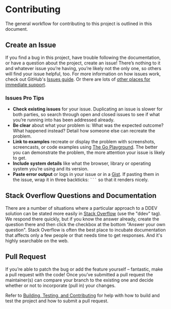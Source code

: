 # Contributing

The general workflow for contributing to this project is outlined in this document.

## Create an Issue

If you find a bug in this project, have trouble following the documentation, or have a question about the project, create an issue! There’s nothing to it and whatever issue you’re having, you’re likely not the only one, so others will find your issue helpful, too. For more information on how issues work, check out GitHub's [Issues guide](https://docs.github.com/en/issues/tracking-your-work-with-issues/about-issues). Or there are lots of [other places for immediate support](https://ddev.readthedocs.io/en/stable/users/support/).

### Issues Pro Tips

- **Check existing issues** for your issue. Duplicating an issue is slower for both parties, so search through open and closed issues to see if what you’re running into has been addressed already.
- **Be clear** about what your problem is: What was the expected outcome? What happened instead? Detail how someone else can recreate the problem.
- **Link to examples** recreate or display the problem with screenshots, screencasts, or code examples using [The Go Playground](https://play.golang.org). The better you can demonstrate the problem, the more attention your issue is likely to get.
- **Include system details** like what the browser, library or operating system you’re using and its version.
- **Paste error output** or logs in your issue or in a [Gist](http://gist.github.com/). If pasting them in the issue, wrap it in three backticks: ` ``` ` so that it renders nicely.

## Stack Overflow Questions and Documentation

There are a number of situations where a particular approach to a DDEV solution can be stated more easily in [Stack Overflow](https://stackoverflow.com/tags/ddev) (use the "ddev" tag). We respond there quickly, but if you know the answer already, create the question there and then click the checkbox at the bottom "Answer your own question". Stack Overflow is often the best place to incubate documentation that affects only a few people or that needs time to get responses. And it's highly searchable on the web.

## Pull Request

If you’re able to patch the bug or add the feature yourself – fantastic, make a pull request with the code! Once you’ve submitted a pull request the maintainer(s) can compare your branch to the existing one and decide whether or not to incorporate (pull in) your changes.

Refer to [Building, Testing, and Contributing](docs/content/developers/building-contributing.md) for help with how to build and test the project and how to submit a pull request.
